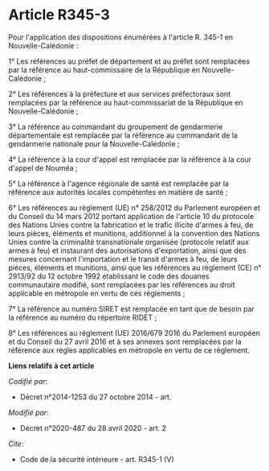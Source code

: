 # Article R345-3

Pour l'application des dispositions énumérées à l'article R. 345-1 en Nouvelle-Calédonie :

1° Les références au préfet de département et au préfet sont remplacées par la référence au haut-commissaire de la République
en Nouvelle-Calédonie ;

2° Les références à la préfecture et aux services préfectoraux sont remplacées par la référence au haut-commissariat de la
République en Nouvelle-Calédonie ;

3° La référence au commandant du groupement de gendarmerie départementale est remplacée par la référence au commandant de la
gendarmerie nationale pour la Nouvelle-Calédonie ;

4° La référence à la cour d'appel est remplacée par la référence à la cour d'appel de Nouméa ;

5° La référence à l'agence régionale de santé est remplacée par la référence aux autorités locales compétentes en matière de
santé ;

6° Les références au règlement (UE) n° 258/2012 du Parlement européen et du Conseil du 14 mars 2012 portant application de
l'article 10 du protocole des Nations Unies contre la fabrication et le trafic illicite d'armes à feu, de leurs pièces,
éléments et munitions, additionnel à la convention des Nations Unies contre la criminalité transnationale organisée
(protocole relatif aux armes à feu) et instaurant des autorisations d'exportation, ainsi que des mesures concernant
l'importation et le transit d'armes à feu, de leurs pièces, éléments et munitions, ainsi que les références au règlement (CE)
n° 2913/92 du 12 octobre 1992 établissant le code des douanes communautaire modifié, sont remplacées par les références au
droit applicable en métropole en vertu de ces règlements ;

7° La référence au numéro SIRET est remplacée en tant que de besoin par la référence au numéro du répertoire RIDET ;

8° Les références au règlement (UE) 2016/679 2016 du Parlement européen et du Conseil du 27 avril 2016 et à ses annexes sont
remplacées par la référence aux règles applicables en métropole en vertu de ce règlement.

**Liens relatifs à cet article**

_Codifié par_:

  - Décret n°2014-1253 du 27 octobre 2014 - art.

_Modifié par_:

  - Décret n°2020-487 du 28 avril 2020 - art. 2

_Cite_:

  - Code de la sécurité intérieure - art. R345-1 (V)
